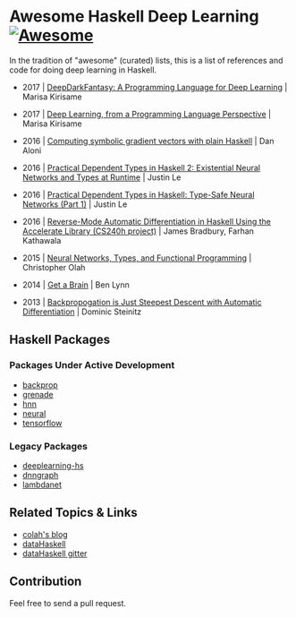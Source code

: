 # Awesome Haskell Deep Learning [![Awesome](https://cdn.rawgit.com/sindresorhus/awesome/d7305f38d29fed78fa85652e3a63e154dd8e8829/media/badge.svg)](https://github.com/avctrh/awesome-haskell-deep-learning)

In the tradition of "awesome" (curated) lists, this is a list of references and
code for doing deep learning in Haskell.

- 2017 | [DeepDarkFantasy: A Programming Language for Deep Learning](https://github.com/ThoughtWorksInc/DeepDarkFantasy) | Marisa Kirisame

- 2017 | [Deep Learning, from a Programming Language Perspective](https://marisa.moe/2017/DLPL/) | Marisa Kirisame

- 2016 | [Computing symbolic gradient vectors with plain Haskell](http://blog.aloni.org/posts/symbolic-gradients-with-plain-haskell/) | Dan Aloni

- 2016 | [Practical Dependent Types in Haskell 2: Existential Neural Networks and Types at Runtime](https://blog.jle.im/) | Justin Le

- 2016 | [Practical Dependent Types in Haskell: Type-Safe Neural Networks (Part 1)](https://blog.jle.im/entry/practical-dependent-types-in-haskell-1.html) | Justin Le

- 2016 | [Reverse-Mode Automatic Differentiation in Haskell Using the Accelerate Library (CS240h project)](http://www.scs.stanford.edu/16wi-cs240h/projects/bradbury_kathawala.pdf) | James Bradbury, Farhan Kathawala

- 2015 | [Neural Networks, Types, and Functional Programming](http://colah.github.io/posts/2015-09-NN-Types-FP/) | Christopher Olah

- 2014 | [Get a Brain](https://crypto.stanford.edu/~blynn/haskell/brain.html) | Ben Lynn

- 2013 | [Backpropogation is Just Steepest Descent with Automatic Differentiation](https://idontgetoutmuch.wordpress.com/2013/10/13/backpropogation-is-just-steepest-descent-with-automatic-differentiation-2/) | Dominic Steinitz

## Haskell Packages

### Packages Under Active Development

- [backprop](http://hackage.haskell.org/package/backprop)
- [grenade](https://github.com/HuwCampbell/grenade)
- [hnn](http://hackage.haskell.org/package/hnn)
- [neural](http://hackage.haskell.org/package/neural)
- [tensorflow](https://github.com/tensorflow/haskell)

### Legacy Packages

- [deeplearning-hs](https://hackage.haskell.org/package/deeplearning-hs)
- [dnngraph](https://github.com/ajtulloch/dnngraph)
- [lambdanet](https://hackage.haskell.org/package/LambdaNet)

## Related Topics & Links

- [colah's blog](http://colah.github.io/archive.html)
- [dataHaskell](http://www.datahaskell.org/)
- [dataHaskell gitter](https://gitter.im/dataHaskell/Lobby)

## Contribution

Feel free to send a pull request.

